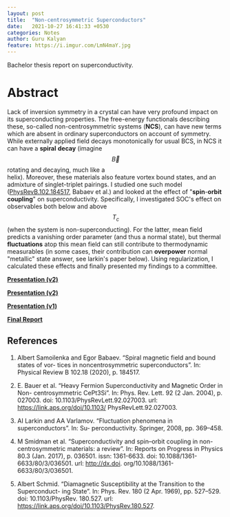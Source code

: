 ```yaml
---
layout: post
title:  "Non-centrosymmetric Superconductors"
date:   2021-10-27 16:41:33 +0530
categories: Notes
author: Guru Kalyan
feature: https://i.imgur.com/LmN4maY.jpg
---
```


Bachelor thesis report on superconductivity.

# Abstract
<!-- States formed by pairing in a superconductor can be classified according to their parity (for even frequency), namely
as even or odd parity (singlet or triplet respectively). However, this classification, relies on the presence of an inversion centre. -->

Lack of inversion symmetry in a crystal can have very profound impact on its
superconducting properties. The free-energy functionals describing these,
so-called non-centrosymmetric systems (**NCS**), can have new terms which are absent in ordinary superconductors
on account of symmetry. While externally applied field decays monotonically for usual BCS, in NCS
it can have a **spiral** **decay** (imagine $$ \vec{B} $$ rotating and decaying, much like a   
helix). Moreover, these materials also feature vortex bound states, and an admixture of
singlet-triplet pairings. I studied one such model ([PhysRevB.102.184517](https://journals.aps.org/prb/abstract/10.1103/PhysRevB.102.184517), Babaev et al.) and looked at the effect of "**spin**-**orbit**
**coupling**" on superconductivity. Specifically, I investigated SOC's effect
on observables both below and above $$ T_c $$ (when the system is non-superconducting). For the latter, mean field predicts a vanishing order parameter (and thus a normal state), but thermal **fluctuations** atop this mean field can still contribute to thermodynamic measurables (in some cases, their contribution can **overpower** normal "metallic" state answer, see larkin's paper below). Using regularization, I calculated these effects and finally presented my findings to a committee.



**<a href="https://guruzeta.github.io/sun/pdfs/btp_phaseone_vthree.pdf" target="_blank">
Presentation (v2)</a>**



**<a href="https://guruzeta.github.io/sun/pdfs/btp_phaseone_vtwo.pdf" target="_blank">
Presentation (v2)</a>**

**<a href="https://guruzeta.github.io/sun/pdfs/btp_phase1_slides.pdf" target="_blank">
Presentation (v1)</a>**

**<a href="https://guruzeta.github.io/sun/pdfs/btp_phase1.pdf" target="_blank">
Final Report</a>**

## References

1. Albert Samoilenka and Egor Babaev. “Spiral magnetic field and bound states of vor- tices in noncentrosymmetric superconductors”. In: Physical Review B 102.18 (2020), p. 184517.
2. E. Bauer et al. “Heavy Fermion Superconductivity and Magnetic Order in Non- centrosymmetric CePt3Si”. In: Phys. Rev. Lett. 92 (2 Jan. 2004), p. 027003. doi: 10.1103/PhysRevLett.92.027003. url: https://link.aps.org/doi/10.1103/ PhysRevLett.92.027003.

3. AI Larkin and AA Varlamov. “Fluctuation phenomena in superconductors”. In: Su- perconductivity. Springer, 2008, pp. 369–458.

4. M Smidman et al. “Superconductivity and spin–orbit coupling in non-centrosymmetric materials: a review”. In: Reports on Progress in Physics 80.3 (Jan. 2017), p. 036501. issn: 1361-6633. doi: 10.1088/1361-6633/80/3/036501. url: http://dx.doi. org/10.1088/1361-6633/80/3/036501.

5. Albert Schmid. “Diamagnetic Susceptibility at the Transition to the Superconduct- ing State”. In: Phys. Rev. 180 (2 Apr. 1969), pp. 527–529. doi: 10.1103/PhysRev. 180.527. url: https://link.aps.org/doi/10.1103/PhysRev.180.527.
